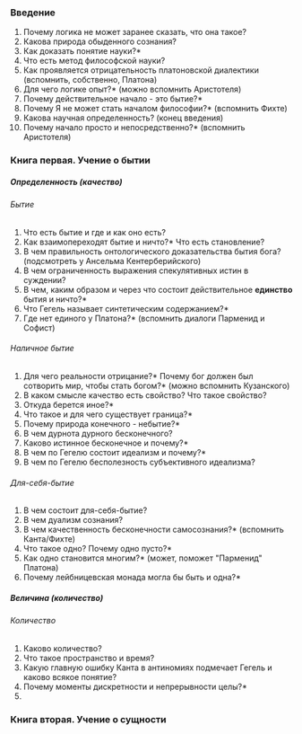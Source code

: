 ### Введение
1. Почему логика не может заранее сказать, что она такое?
2. Какова природа обыденного сознания?
3. Как доказать понятие науки?*
4. Что есть метод философской науки?
5. Как проявляется отрицательность платоновской диалектики (вспомнить, собственно, Платона)
6. Для чего логике опыт?* (можно вспомнить Аристотеля)
7. Почему действительное начало - это бытие?*
8. Почему Я не может стать началом философии?* (вспомнить Фихте)
9. Какова научная определенность? (конец введения)
10. Почему начало просто и непосредственно?* (вспомнить Аристотеля)
### Книга первая. Учение о бытии
##### Определенность (качество)
###### Бытие
1. Что есть бытие и где и как оно есть?
2. Как взаимопереходят бытие и ничто?* Что есть становление?
3. В чем правильность онтологического доказательства бытия бога? (подсмотреть у Ансельма Кентерберийского)
4. В чем ограниченность выражения спекулятивных истин в суждении?
5. В чем, каким образом и через что состоит действительное **единство** бытия и ничто?*
6. Что Гегель называет синтетическим содержанием?*
7. Где нет единого у Платона?* (вспомнить диалоги Парменид и Софист)
###### Наличное бытие
1. Для чего реальности отрицание?* Почему бог должен был сотворить мир, чтобы стать богом?* (можно вспомнить Кузанского)
2. В каком смысле качество есть свойство? Что такое свойство?
3. Откуда берется иное?*
4. Что такое и для чего существует граница?*
5. Почему природа конечного - небытие?*
6. В чем дурнота дурного бесконечного?
7. Каково истинное бесконечное и почему?*
8. В чем по Гегелю состоит идеализм и почему?*
9. В чем по Гегелю бесполезность субъективного идеализма?
###### Для-себя-бытие
1. В чем состоит для-себя-бытие?
2. В чем дуализм сознания?
3. В чем качественность бесконечности самосознания?* (вспомнить Канта/Фихте)
4. Что такое одно? Почему одно пусто?*
5. Как одно становится многим?* (может, поможет "Парменид" Платона)
6. Почему лейбницевская монада могла бы быть и одна?*
##### Величина (количество)
###### Количество
1. Каково количество?
2. Что такое пространство и время?
3. Какую главную ошибку Канта в антиномиях подмечает Гегель и каково всякое понятие?
4. Почему моменты дискретности и непрерывности целы?*
5. 

### Книга вторая. Учение о сущности